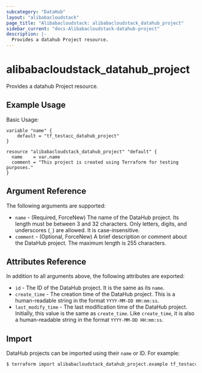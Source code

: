 ```yaml
---
subcategory: "DataHub"
layout: "alibabacloudstack"
page_title: "Alibabacloudstack: alibabacloudstack_datahub_project"
sidebar_current: "docs-Alibabacloudstack-datahub-project"
description: |- 
  Provides a datahub Project resource.
---
```


# alibabacloudstack_datahub_project

Provides a datahub Project resource.

## Example Usage

Basic Usage:

```hcl
variable "name" {
    default = "tf_testacc_datahub_project"
}

resource "alibabacloudstack_datahub_project" "default" {
  name    = var.name
  comment = "This project is created using Terraform for testing purposes."
}
```

## Argument Reference

The following arguments are supported:

* `name` - (Required, ForceNew) The name of the DataHub project. Its length must be between 3 and 32 characters. Only letters, digits, and underscores (`_`) are allowed. It is case-insensitive.
* `comment` - (Optional, ForceNew) A brief description or comment about the DataHub project. The maximum length is 255 characters.

## Attributes Reference

In addition to all arguments above, the following attributes are exported:

* `id` - The ID of the DataHub project. It is the same as its `name`.
* `create_time` - The creation time of the DataHub project. This is a human-readable string in the format `YYYY-MM-DD HH:mm:ss`.
* `last_modify_time` - The last modification time of the DataHub project. Initially, this value is the same as `create_time`. Like `create_time`, it is also a human-readable string in the format `YYYY-MM-DD HH:mm:ss`.

## Import

DataHub projects can be imported using their `name` or ID. For example:

```bash
$ terraform import alibabacloudstack_datahub_project.example tf_testacc_datahub_project
```